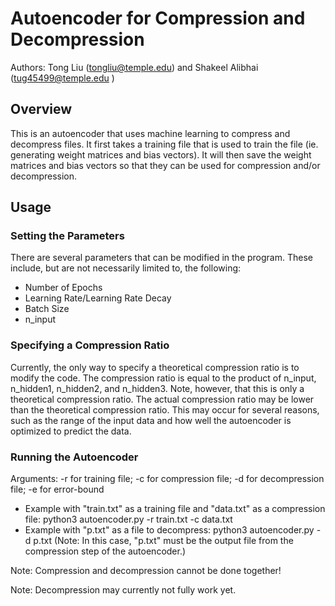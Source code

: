 # Autoencoder for Compression and Decompression
Authors: Tong Liu (tongliu@temple.edu) and Shakeel Alibhai (tug45499@temple.edu )

## Overview
This is an autoencoder that uses machine learning to compress and decompress files. It first takes a training file that is used to train the file (ie. generating weight matrices and bias vectors). It will then save the weight matrices and bias vectors so that they can be used for compression and/or decompression.

## Usage
### Setting the Parameters
There are several parameters that can be modified in the program. These include, but are not necessarily limited to, the following:

* Number of Epochs
* Learning Rate/Learning Rate Decay
* Batch Size
* n_input

### Specifying a Compression Ratio
Currently, the only way to specify a theoretical compression ratio is to modify the code. The compression ratio is equal to the product of n_input, n_hidden1, n_hidden2, and n_hidden3.
Note, however, that this is only a theoretical compression ratio. The actual compression ratio may be lower than the theoretical compression ratio. This may occur for several reasons, such as the range of the input data and how well the autoencoder is optimized to predict the data.

### Running the Autoencoder
Arguments: -r for training file; -c for compression file; -d for decompression file; -e for error-bound

* Example with "train.txt" as a training file and "data.txt" as a compression file: python3 autoencoder.py -r train.txt -c data.txt
* Example with "p.txt" as a file to decompress: python3 autoencoder.py -d p.txt (Note: In this case, "p.txt" must be the output file from the compression step of the autoencoder.)

Note: Compression and decompression cannot be done together!

Note: Decompression may currently not fully work yet.
